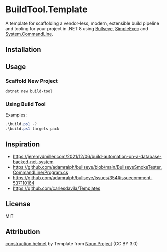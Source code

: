 # BuildTool.Template

A template for scaffolding a vendor-less, modern, extensible build pipeline and tooling for your project in .NET 8 using [Bullseye](https://github.com/adamralph/bullseye), [SimpleExec](https://github.com/adamralph/simple-exec) and [System.CommandLine](https://github.com/dotnet/command-line-api).

## Installation

## Usage

### Scaffold New Project

```powershell
dotnet new build-tool
```

### Using Build Tool

Examples:

```powershell
.\build.ps1 -?
.\build.ps1 targets pack
```

## Inspiration

- <https://jeremydmiller.com/2021/12/06/build-automation-on-a-database-backed-net-system>
- <https://github.com/adamralph/bullseye/blob/main/BullseyeSmokeTester.CommandLine/Program.cs>
- <https://github.com/adamralph/bullseye/issues/354#issuecomment-537110164>
- <https://github.com/carlesdavila/Templates>

## License

MIT

## Attribution

[construction helmet](https://thenounproject.com/icon/construction-helmet-2074586/) by Template from [Noun Project](https://thenounproject.com/browse/icons/term/construction-helmet/) (CC BY 3.0)
